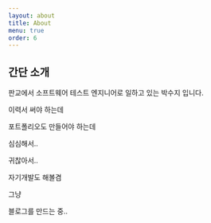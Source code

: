 ```yaml
---
layout: about
title: About
menu: true
order: 6
---
```


## 간단 소개 
판교에서 소프트웨어 테스트 엔지니어로 일하고 있는 박수지 입니다.

이력서 써야 하는데 

포트폴리오도 만들어야 하는데

심심해서..

귀찮아서..

자기개발도 해볼겸

그냥

블로그를 만드는 중..

